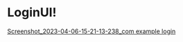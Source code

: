 # LoginUI!

[Screenshot_2023-04-06-15-21-13-238_com example login](https://user-images.githubusercontent.com/130027523/230346410-f0454fbe-f47a-4700-9355-ac94c2059dbb.jpg)

